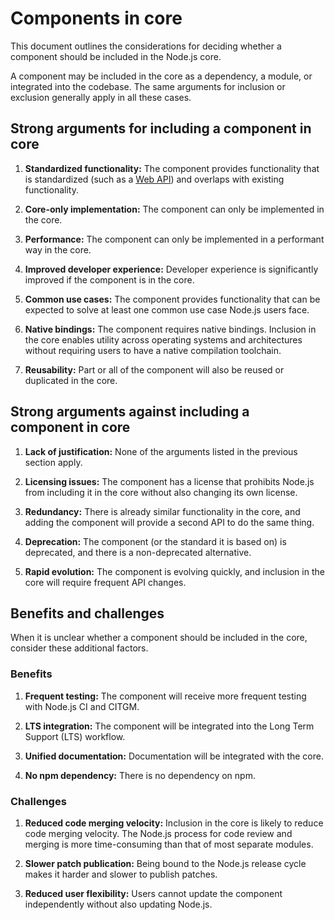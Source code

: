 # Components in core

This document outlines the considerations for deciding whether a
component should be included in the Node.js core.

A component may be included in the core as a dependency, a module,
or integrated into the codebase. The same arguments for inclusion
or exclusion generally apply in all these cases.

## Strong arguments for including a component in core

1. **Standardized functionality:** The component provides functionality
   that is standardized (such as a [Web API][]) and overlaps with existing
   functionality.

2. **Core-only implementation:** The component can only be implemented in
   the core.

3. **Performance:** The component can only be implemented in a performant way
   in the core.

4. **Improved developer experience:** Developer experience is significantly
   improved if the component is in the core.

5. **Common use cases:** The component provides functionality that can be expected
   to solve at least one common use case Node.js users face.

6. **Native bindings:** The component requires native bindings. Inclusion in the
   core enables utility across operating systems and architectures without
   requiring users to have a native compilation toolchain.

7. **Reusability:** Part or all of the component will also be reused or
   duplicated in the core.

## Strong arguments against including a component in core

1. **Lack of justification:** None of the arguments listed in the previous
   section apply.

2. **Licensing issues:** The component has a license that prohibits Node.js
   from including it in the core without also changing its own license.

3. **Redundancy:** There is already similar functionality in the core, and
   adding the component will provide a second API to do the same thing.

4. **Deprecation:** The component (or the standard it is based on) is deprecated,
   and there is a non-deprecated alternative.

5. **Rapid evolution:** The component is evolving quickly, and inclusion in the core
   will require frequent API changes.

## Benefits and challenges

When it is unclear whether a component should be included in the core, consider these
additional factors.

### Benefits

1. **Frequent testing:** The component will receive more frequent testing with Node.js CI
   and CITGM.

2. **LTS integration:** The component will be integrated into the Long Term Support (LTS)
   workflow.

3. **Unified documentation:** Documentation will be integrated with the core.

4. **No npm dependency:** There is no dependency on npm.

### Challenges

1. **Reduced code merging velocity:** Inclusion in the core is likely to reduce code
   merging velocity. The Node.js process for code review and merging is more
   time-consuming than that of most separate modules.

2. **Slower patch publication:** Being bound to the Node.js release cycle makes it harder
   and slower to publish patches.

3. **Reduced user flexibility:** Users cannot update the component independently without
   also updating Node.js.

[Web API]: https://developer.mozilla.org/en-US/docs/Web/API
